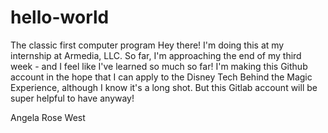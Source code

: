 # hello-world
The classic first computer program
Hey there! I'm doing this at my internship at Armedia, LLC.
So far, I'm approaching the end of my third week - and I feel
like I've learned so much so far! I'm making this Github account
in the hope that I can apply to the Disney Tech Behind the Magic
Experience, although I know it's a long shot. But this Gitlab 
account will be super helpful to have anyway!

Angela Rose West
